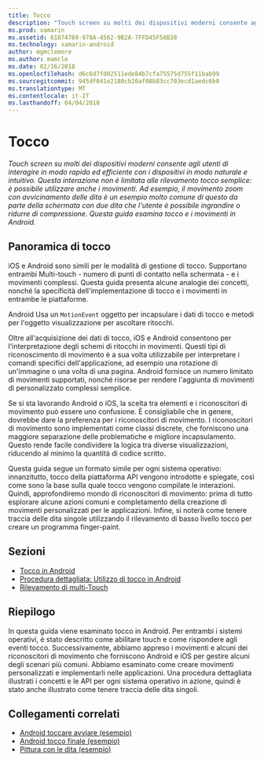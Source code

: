 ```yaml
---
title: Tocco
description: "Touch screen su molti dei dispositivi moderni consente agli utenti di interagire in modo rapido ed efficiente con i dispositivi in modo naturale e intuitivo. Questa interazione non è limitata alle rilevamento tocco semplice: è possibile utilizzare anche i movimenti. Ad esempio, il movimento zoom con avvicinamento delle dita è un esempio molto comune di questo da parte della schermata con due dita che l'utente è possibile ingrandire o ridurre di compressione. Questa guida esamina tocco e i movimenti in Android."
ms.prod: xamarin
ms.assetid: 61874769-978A-4562-9B2A-7FFD45F58B38
ms.technology: xamarin-android
author: mgmclemore
ms.author: mamcle
ms.date: 02/16/2018
ms.openlocfilehash: d6c6d7fd02511ede84b7cfa75575d755f11bab99
ms.sourcegitcommit: 945df041e2180cb20af08b83cc703ecd1aedc6b0
ms.translationtype: MT
ms.contentlocale: it-IT
ms.lasthandoff: 04/04/2018
---
```

# <a name="touch"></a>Tocco

_Touch screen su molti dei dispositivi moderni consente agli utenti di interagire in modo rapido ed efficiente con i dispositivi in modo naturale e intuitivo. Questa interazione non è limitata alle rilevamento tocco semplice: è possibile utilizzare anche i movimenti. Ad esempio, il movimento zoom con avvicinamento delle dita è un esempio molto comune di questo da parte della schermata con due dita che l'utente è possibile ingrandire o ridurre di compressione. Questa guida esamina tocco e i movimenti in Android._

## <a name="touch-overview"></a>Panoramica di tocco

iOS e Android sono simili per le modalità di gestione di tocco. Supportano entrambi Multi-touch - numero di punti di contatto nella schermata - e i movimenti complessi. Questa guida presenta alcune analogie dei concetti, nonché la specificità dell'implementazione di tocco e i movimenti in entrambe le piattaforme.

Android Usa un `MotionEvent` oggetto per incapsulare i dati di tocco e metodi per l'oggetto visualizzazione per ascoltare ritocchi.

Oltre all'acquisizione dei dati di tocco, iOS e Android consentono per l'interpretazione degli schemi di ritocchi in movimenti. Questi tipi di riconoscimento di movimento è a sua volta utilizzabile per interpretare i comandi specifici dell'applicazione, ad esempio una rotazione di un'immagine o una volta di una pagina. Android fornisce un numero limitato di movimenti supportati, nonché risorse per rendere l'aggiunta di movimenti di personalizzato complessi semplice.

Se si sta lavorando Android o iOS, la scelta tra elementi e i riconoscitori di movimento può essere uno confusione. È consigliabile che in genere, dovrebbe dare la preferenza per i riconoscitori di movimento. I riconoscitori di movimento sono implementati come classi discrete, che forniscono una maggiore separazione delle problematiche e migliore incapsulamento. Questo rende facile condividere la logica tra diverse visualizzazioni, riducendo al minimo la quantità di codice scritto.

Questa guida segue un formato simile per ogni sistema operativo: innanzitutto, tocco della piattaforma API vengono introdotte e spiegate, così come sono la base sulla quale tocco vengono compilate le interazioni. Quindi, approfondiremo mondo di riconoscitori di movimento: prima di tutto esplorare alcune azioni comuni e completamento della creazione di movimenti personalizzati per le applicazioni. Infine, si noterà come tenere traccia delle dita singole utilizzando il rilevamento di basso livello tocco per creare un programma finger-paint.

## <a name="sections"></a>Sezioni

-  [Tocco in Android](~/android/app-fundamentals/touch/android-touch-walkthrough.md)
-  [Procedura dettagliata: Utilizzo di tocco in Android](~/android/app-fundamentals/touch/android-touch-walkthrough.md)
-  [Rilevamento di multi-Touch](touch-tracking.md)

## <a name="summary"></a>Riepilogo

In questa guida viene esaminato tocco in Android. Per entrambi i sistemi operativi, è stato descritto come abilitare touch e come rispondere agli eventi tocco. Successivamente, abbiamo appreso i movimenti e alcuni dei riconoscitori di movimento che forniscono Android e iOS per gestire alcuni degli scenari più comuni. Abbiamo esaminato come creare movimenti personalizzati e implementarli nelle applicazioni. Una procedura dettagliata illustrati i concetti e le API per ogni sistema operativo in azione, quindi è stato anche illustrato come tenere traccia delle dita singoli.



## <a name="related-links"></a>Collegamenti correlati

- [Android toccare avviare (esempio)](https://developer.xamarin.com/samples/monodroid/ApplicationFundamentals/Touch_start)
- [Android tocco finale (esempio)](https://developer.xamarin.com/samples/monodroid/ApplicationFundamentals/Touch_final)
- [Pittura con le dita (esempio)](https://developer.xamarin.com/samples/monodroid/ApplicationFundamentals/FingerPaint)
